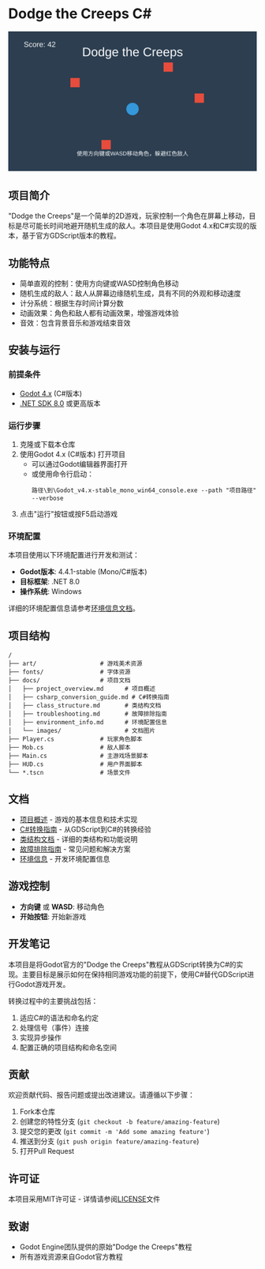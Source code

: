 # Dodge the Creeps C#

![游戏截图](docs/images/game_screenshot.svg)

## 项目简介

"Dodge the Creeps"是一个简单的2D游戏，玩家控制一个角色在屏幕上移动，目标是尽可能长时间地避开随机生成的敌人。本项目是使用Godot 4.x和C#实现的版本，基于官方GDScript版本的教程。

## 功能特点

- 简单直观的控制：使用方向键或WASD控制角色移动
- 随机生成的敌人：敌人从屏幕边缘随机生成，具有不同的外观和移动速度
- 计分系统：根据生存时间计算分数
- 动画效果：角色和敌人都有动画效果，增强游戏体验
- 音效：包含背景音乐和游戏结束音效

## 安装与运行

### 前提条件

- [Godot 4.x](https://godotengine.org/download) (C#版本)
- [.NET SDK 8.0](https://dotnet.microsoft.com/download) 或更高版本

### 运行步骤

1. 克隆或下载本仓库
2. 使用Godot 4.x (C#版本) 打开项目
   - 可以通过Godot编辑器界面打开
   - 或使用命令行启动：
     ```
     路径\到\Godot_v4.x-stable_mono_win64_console.exe --path "项目路径" --verbose
     ```
3. 点击"运行"按钮或按F5启动游戏

### 环境配置

本项目使用以下环境配置进行开发和测试：

- **Godot版本**: 4.4.1-stable (Mono/C#版本)
- **目标框架**: .NET 8.0
- **操作系统**: Windows

详细的环境配置信息请参考[环境信息文档](docs/environment_info.md)。

## 项目结构

```
/
├── art/                  # 游戏美术资源
├── fonts/                # 字体资源
├── docs/                 # 项目文档
│   ├── project_overview.md      # 项目概述
│   ├── csharp_conversion_guide.md # C#转换指南
│   ├── class_structure.md       # 类结构文档
│   ├── troubleshooting.md       # 故障排除指南
│   ├── environment_info.md      # 环境配置信息
│   └── images/                  # 文档图片
├── Player.cs             # 玩家角色脚本
├── Mob.cs                # 敌人脚本
├── Main.cs               # 主游戏场景脚本
├── HUD.cs                # 用户界面脚本
└── *.tscn                # 场景文件
```

## 文档

- [项目概述](docs/project_overview.md) - 游戏的基本信息和技术实现
- [C#转换指南](docs/csharp_conversion_guide.md) - 从GDScript到C#的转换经验
- [类结构文档](docs/class_structure.md) - 详细的类结构和功能说明
- [故障排除指南](docs/troubleshooting.md) - 常见问题和解决方案
- [环境信息](docs/environment_info.md) - 开发环境配置信息

## 游戏控制

- **方向键** 或 **WASD**: 移动角色
- **开始按钮**: 开始新游戏

## 开发笔记

本项目是将Godot官方的"Dodge the Creeps"教程从GDScript转换为C#的实现。主要目标是展示如何在保持相同游戏功能的前提下，使用C#替代GDScript进行Godot游戏开发。

转换过程中的主要挑战包括：

1. 适应C#的语法和命名约定
2. 处理信号（事件）连接
3. 实现异步操作
4. 配置正确的项目结构和命名空间

## 贡献

欢迎贡献代码、报告问题或提出改进建议。请遵循以下步骤：

1. Fork本仓库
2. 创建您的特性分支 (`git checkout -b feature/amazing-feature`)
3. 提交您的更改 (`git commit -m 'Add some amazing feature'`)
4. 推送到分支 (`git push origin feature/amazing-feature`)
5. 打开Pull Request

## 许可证

本项目采用MIT许可证 - 详情请参阅[LICENSE](LICENSE)文件

## 致谢

- Godot Engine团队提供的原始"Dodge the Creeps"教程
- 所有游戏资源来自Godot官方教程